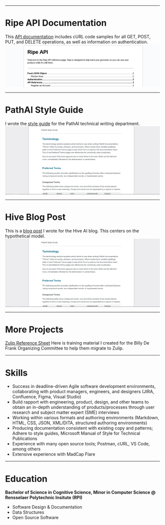 
---

# Ripe API Documentation 

This [API documentation](/pdf/chris-lino-sample-1.pdf) includes cURL code samples for all GET, POST, PUT, and DELETE operations, as well as information on authentication.
<img src="images/ripe-api.png?raw=true"/>

---

# PathAI Style Guide

I wrote the [style guide](/pdf/chris-lino-sample-2.pdf) for the PathAI technical writing department.
<img src="images/style-guide.PNG?raw=true"/>

---

# Hive Blog Post

This is a [blog post](/pdf/chris-lino-sample-3.pdf) I wrote for the Hive AI blog. This centers on the hypothetical model. 
<img src="images/style-guide.PNG?raw=true"/>

---

# More Projects

[Zulip Reference Sheet](/pdf/chris-lino-sample-4.pdf) Here is training material I created for the Billy De Frank Organizing Committee to help them migrate to Zulip.

---

# Skills

- Success in deadline-driven Agile software development environments, collaborating with product managers, engineers, and designers (JIRA, Confluence, Figma, Visual Studio)
- Build rapport with engineering, product, design, and other teams to obtain an in-depth understanding of products/processes through user research and subject matter expert (SME) interviews
- Working within various formats and authoring environments (Markdown, HTML, CSS, JSON, XML/DITA, structured authoring environments)
- Producing documentation consistent with existing copy and patterns; Adhere to style guides, Microsoft Manual of Style for Technical Publications
- Experience with many open source tools; Postman, cURL, VS Code, among others
- Extensive experience with MadCap Flare

---

# Education

**Bachelor of Science in Cognitive Science, Minor in Computer Science @ Rensselaer Polytechnic Insitute (RPI)**

- Software Design & Documentation
- Data Structures
- Open Source Software